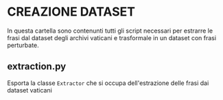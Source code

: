 # CREAZIONE DATASET
In questa cartella sono contenunti tutti gli script necessari per estrarre le frasi dal dataset degli archivi vaticani e trasformale in un dataset con frasi perturbate.

## extraction.py
Esporta la classe `Extractor` che si occupa dell'estrazione delle frasi dai dataset vaticani